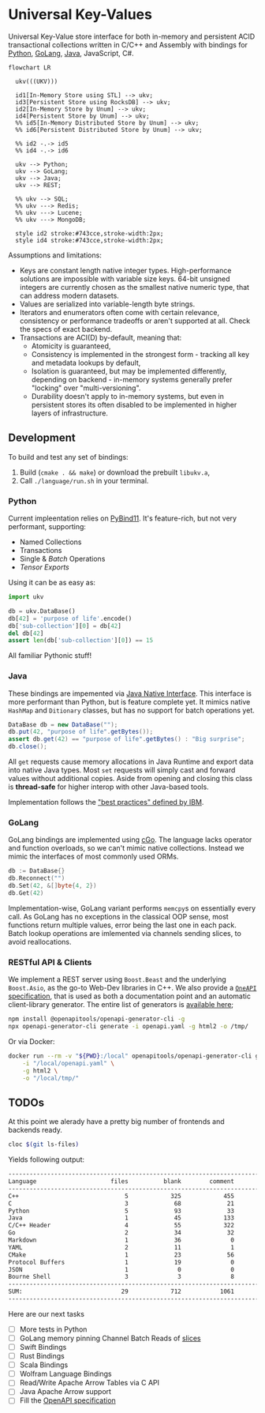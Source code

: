 # Universal Key-Values

Universal Key-Value store interface for both in-memory and persistent ACID transactional collections written in C/C++ and Assembly with bindings for [Python](#python), [GoLang](#golang), [Java](#java), JavaScript, C#.

```mermaid
flowchart LR
  
  ukv(((UKV)))

  id1[In-Memory Store using STL] --> ukv;
  id3[Persistent Store using RocksDB] --> ukv;
  id2[In-Memory Store by Unum] --> ukv;
  id4[Persistent Store by Unum] --> ukv;
  %% id5[In-Memory Distributed Store by Unum] --> ukv;
  %% id6[Persistent Distributed Store by Unum] --> ukv;
  
  %% id2 -.-> id5 
  %% id4 -.-> id6 
  
  ukv --> Python;
  ukv --> GoLang;
  ukv --> Java;
  ukv --> REST;
  
  %% ukv --> SQL;
  %% ukv ---> Redis;
  %% ukv ---> Lucene;
  %% ukv ---> MongoDB;
  
  style id2 stroke:#743cce,stroke-width:2px;
  style id4 stroke:#743cce,stroke-width:2px;
```

Assumptions and limitations:

* Keys are constant length native integer types. High-performance solutions are impossible with variable size keys. 64-bit unsigned integers are currently chosen as the smallest native numeric type, that can address modern datasets.
* Values are serialized into variable-length byte strings.
* Iterators and enumerators often come with certain relevance, consistency or performance tradeoffs or aren't supported at all. Check the specs of exact backend.
* Transactions are ACI(D) by-default, meaning that:
  * Atomicity is guaranteed,
  * Consistency is implemented in the strongest form - tracking all key and metadata lookups by default,
  * Isolation is guaranteed, but may be implemented differently, depending on backend - in-memory systems generally prefer "locking" over "multi-versioning".
  * Durability doesn't apply to in-memory systems, but even in persistent stores its often disabled to be implemented in higher layers of infrastructure.

## Development

To build and test any set of bindings:

1. Build (`cmake . && make`) or download the prebuilt `libukv.a`,
2. Call `./language/run.sh` in your terminal.

### Python

Current impleentation relies on [PyBind11](https://github.com/pybind/pybind11).
It's feature-rich, but not very performant, supporting:

* Named Collections
* Transactions
* Single & *Batch* Operations
* *Tensor Exports*

Using it can be as easy as:

```python
import ukv

db = ukv.DataBase()
db[42] = 'purpose of life'.encode()
db['sub-collection'][0] = db[42]
del db[42]
assert len(db['sub-collection'][0]) == 15
```

All familiar Pythonic stuff!

### Java

These bindings are impemented via [Java Native Interface](https://docs.oracle.com/javase/8/docs/technotes/guides/jni/spec/jniTOC.html).
This interface is more performant than Python, but is feature complete yet.
It mimics native `HashMap` and `Ditionary` classes, but has no support for batch operations yet.

```java
DataBase db = new DataBase("");
db.put(42, "purpose of life".getBytes());
assert db.get(42) == "purpose of life".getBytes() : "Big surprise";
db.close();
```

All `get` requests cause memory allocations in Java Runtime and export data into native Java types.
Most `set` requests will simply cast and forward values without additional copies.
Aside from opening and closing this class is **thread-safe** for higher interop with other Java-based tools.

Implementation follows the ["best practices" defined by IBM](https://developer.ibm.com/articles/j-jni/).

### GoLang

GoLang bindings are implemented using [cGo](https://pkg.go.dev/cmd/cgo).
The language lacks operator and function overloads, so we can't mimic native collections.
Instead we mimic the interfaces of most commonly used ORMs.

```go
db := DataBase{}
db.Reconnect("")
db.Set(42, &[]byte{4, 2})
db.Get(42)
```

Implementation-wise, GoLang variant performs `memcpy`s on essentially every call.
As GoLang has no exceptions in the classical OOP sense, most functions return multiple values, error being the last one in each pack.
Batch lookup operations are imlemented via channels sending slices, to avoid reallocations.

### RESTful API & Clients

We implement a REST server using `Boost.Beast` and the underlying `Boost.Asio`, as the go-to Web-Dev libraries in C++.
We also provide a [`OneAPI` specification](/openapi.yaml), that is used as both a documentation point and an automatic client-library generator.
The entire list of generators is [available here](https://openapi-generator.tech/docs/generators/);

```sh
npm install @openapitools/openapi-generator-cli -g
npx openapi-generator-cli generate -i openapi.yaml -g html2 -o /tmp/
```

Or via Docker:

```sh
docker run --rm -v "${PWD}:/local" openapitools/openapi-generator-cli generate \
    -i "/local/openapi.yaml" \
    -g html2 \
    -o "/local/tmp/"
```

## TODOs

At this point we alerady have a pretty big number of frontends and backends ready.

```sh
cloc $(git ls-files)
```

Yields following output:

```txt
-------------------------------------------------------------------------------
Language                     files          blank        comment           code
-------------------------------------------------------------------------------
C++                              5            325            455           1556
C                                3             68             21            264
Python                           5             93             33            244
Java                             1             45            133            150
C/C++ Header                     4             55            322            141
Go                               2             34             32            116
Markdown                         1             36              0            106
YAML                             2             11              1            104
CMake                            1             23             56             83
Protocol Buffers                 1             19              0             49
JSON                             1              0              0             16
Bourne Shell                     3              3              8             15
-------------------------------------------------------------------------------
SUM:                            29            712           1061           2844
-------------------------------------------------------------------------------
```

Here are our next tasks

* [ ] More tests in Python
* [ ] GoLang memory pinning Channel Batch Reads of [slices](https://stackoverflow.com/a/36546929)
* [ ] Swift Bindings
* [ ] Rust Bindings
* [ ] Scala Bindings
* [ ] Wolfram Language Bindings
* [ ] Read/Write Apache Arrow Tables via C API
* [ ] Java Apache Arrow support
* [ ] Fill the [OpenAPI specification](openapi.yaml)
